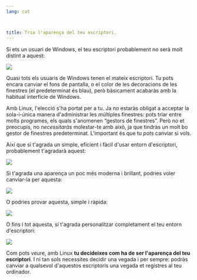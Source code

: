 ```yaml
---
lang: cat



title: Tria l'aparença del teu escriptori.
---
```


Si ets un usuari de Windows, el teu escriptori probablement no serà molt distint a aquest:

<img src="Images/windows_vista.jpg" />

Quasi tots els usuaris de Windows tenen el mateix escriptori. Tu pots encara canviar el fons de pantalla, o el color de les decoracions de les finestres (el predeterminat és blau), però bàsicament acabaràs amb la habitual interfície de Windows.

Amb Linux, l'elecció s'ha portat per a tu. Ja no estaràs obligat a acceptar la sola-i-única manera d'administrar les múltiples finestres: pots triar entre molts programes, els quals s'anomenen “gestors de finestres”. Però no et preocupis, no <i>necessitaràs</i> molestar-te amb això, ja que tindràs un molt bo gestor de finestres predeterminat. L'important és que tu <i>pots</i> canviar si vols.

Així que si t'agrada un simple, eficient i fàcil d'usar entorn d'escriptori, probablement t'agradarà aquest:

<img src="Images/ubuntu.jpg"/>

Si t'agrada una aparença un poc més moderna i brillant,  podries voler canviar-la per aquesta:

<img src="Images/kde.png" />

O podries provar aquesta, simple i ràpida:

<img src="Images/xfce.jpg" />

O fins i tot aquesta, si t'agrada personalitzar completament el teu entorn d'escriptori:

<img src="Images/wm.jpg" />

Com pots veure, amb Linux <b>tu decideixes com ha de ser l'aparença del teu escriptori</b>. I ni tan sols necessites decidir una vegada i per sempre: podràs canviar a qualsevol d'aquestos escriptoris una vegada et registres al teu ordinador.




